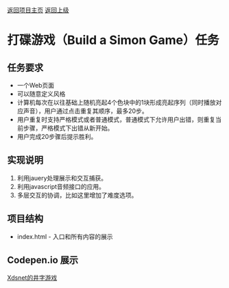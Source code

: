 [返回项目主页](https://github.com/xdsnet/freecodecamp-prj/)  [返回上级](../)
# 打碟游戏（Build a Simon Game）任务

## 任务要求
* 一个Web页面
* 可以随意定义风格
* 计算机每次在以往基础上随机亮起4个色块中的1块形成亮起序列（同时播放对应声音），用户通过点击重复其顺序，最多20步。
* 用户重复时支持严格模式或者普通模式，普通模式下允许用户出错，则重复当前步骤，严格模式下出错从新开始。
* 用户完成20步骤后提示胜利。

## 实现说明
1. 利用jauery处理展示和交互捕获。
2. 利用javascript音频接口的应用。
3. 多层交互的协调，比如这里增加了难度选项。


## 项目结构
* index.html - 入口和所有内容的展示

## Codepen.io 展示
[Xdsnet的井字游戏](https://codepen.io/xdsnet/full/woWpyB)